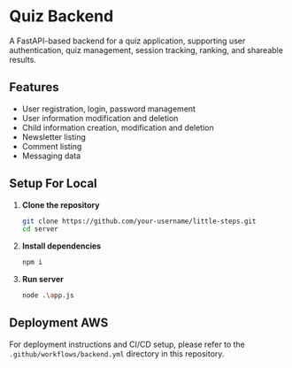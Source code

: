 # Quiz Backend

A FastAPI-based backend for a quiz application, supporting user authentication, quiz management, session tracking, ranking, and shareable results.

## Features

- User registration, login, password management
- User information modification and deletion
- Child information creation, modification and deletion
- Newsletter listing
- Comment listing
- Messaging data

## Setup For Local

1. **Clone the repository**
   ```bash
   git clone https://github.com/your-username/little-steps.git
   cd server
   ```

2. **Install dependencies**
   ```bash
   npm i
   ```

3. **Run server**
   ```bash
   node .\app.js
   ```
## Deployment AWS

For deployment instructions and CI/CD setup, please refer to the `.github/workflows/backend.yml` directory in this repository.
